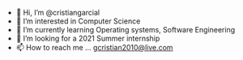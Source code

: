 - 👋 Hi, I’m @cristiangarcial
- 👀 I’m interested in Computer Science
- 🌱 I’m currently learning Operating systems, Software Engineering
- 💞️ I’m looking for a 2021 Summer internship
- 📫 How to reach me ... gcristian2010@live.com

<!---
cristiangarcial/cristiangarcial is a ✨ special ✨ repository because its `README.md` (this file) appears on your GitHub profile.
You can click the Preview link to take a look at your changes.
--->
